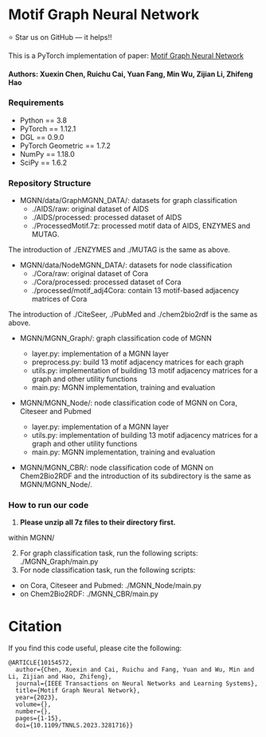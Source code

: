 # Motif Graph Neural Network
:star: Star us on GitHub — it helps!!

This is a PyTorch implementation of paper: [Motif Graph Neural Network](https://arxiv.org/pdf/2112.14900.pdf)
#### Authors: Xuexin Chen, Ruichu Cai, Yuan Fang, Min Wu, Zijian Li, Zhifeng Hao

### Requirements
- Python == 3.8
- PyTorch == 1.12.1
- DGL == 0.9.0
- PyTorch Geometric == 1.7.2
- NumPy == 1.18.0
- SciPy == 1.6.2

### Repository Structure
- MGNN/data/GraphMGNN_DATA/: datasets for graph classification
  - ./AIDS/raw: original dataset of AIDS
  - ./AIDS/processed: processed dataset of AIDS
  - ./ProcessedMotif.7z: processed motif data of AIDS, ENZYMES and MUTAG.

The introduction of ./ENZYMES and ./MUTAG is the same as above.

- MGNN/data/NodeMGNN_DATA/: datasets for node classification
  - ./Cora/raw: original dataset of Cora
  - ./Cora/processed: processed dataset of Cora
  - ./processed/motif_adj4Cora: contain 13 motif-based adjacency matrices of Cora

The introduction of ./CiteSeer, ./PubMed and ./chem2bio2rdf is the same as above.

- MGNN/MGNN_Graph/: graph classification code of MGNN
  - layer.py: implementation of a MGNN layer
  - preprocess.py: build 13 motif adjacency matrices for each graph
  - utils.py: implementation of building 13 motif adjacency matrices for a graph and other utility functions
  - main.py: MGNN implementation, training and evaluation

- MGNN/MGNN_Node/: node classification code of MGNN on Cora, Citeseer and Pubmed
  - layer.py: implementation of a MGNN layer
  - utils.py: implementation of building 13 motif adjacency matrices for a graph and other utility functions
  - main.py:  MGNN implementation, training and evaluation
 
- MGNN/MGNN_CBR/: node classification code of MGNN on Chem2Bio2RDF and the introduction of its subdirectory is the same as MGNN/MGNN_Node/.

### How to run our code
1. **Please unzip all 7z files to their directory first.**

within MGNN/

2. For graph classification task, run the following scripts: ./MGNN_Graph/main.py 
3. For node classification task, run the following scripts:
- on Cora, Citeseer and Pubmed: ./MGNN_Node/main.py 
- on Chem2Bio2RDF: ./MGNN_CBR/main.py

# Citation
If you find this code useful, please cite the following:
```
@ARTICLE{10154572,
  author={Chen, Xuexin and Cai, Ruichu and Fang, Yuan and Wu, Min and Li, Zijian and Hao, Zhifeng},
  journal={IEEE Transactions on Neural Networks and Learning Systems}, 
  title={Motif Graph Neural Network}, 
  year={2023},
  volume={},
  number={},
  pages={1-15},
  doi={10.1109/TNNLS.2023.3281716}}
```

